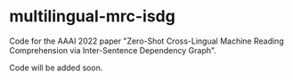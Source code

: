# multilingual-mrc-isdg
Code for the AAAI 2022 paper "Zero-Shot Cross-Lingual Machine Reading Comprehension via Inter-Sentence Dependency Graph".

Code will be added soon.
